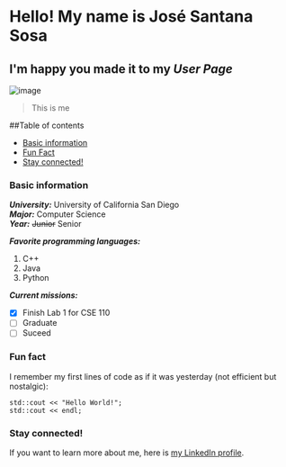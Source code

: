 # Hello! My name is **José Santana Sosa**
## I'm happy you made it to my *User Page*

![image](https://media-exp1.licdn.com/dms/image/C5603AQGhBNM_dU4R8w/profile-displayphoto-shrink_400_400/0/1602271803346?e=1638403200&v=beta&t=AGVEIm7WYKbDUnfH1ruYza9wX3YyLDaT1xtCyACQrb8)
> This is me

##Table of contents
- [Basic information](https://jvsantanasosa.github.io/CSE110/#basic-information)
- [Fun Fact](https://jvsantanasosa.github.io/CSE110/#fun-fact)
- [Stay connected!](https://jvsantanasosa.github.io/CSE110/#stay-connected)

### Basic information
***University:*** University of California San Diego\
***Major:*** Computer Science\
***Year:*** ~~Junior~~ Senior

***Favorite programming languages:*** 
1. C++
2. Java
3. Python

***Current missions:***
- [x] Finish Lab 1 for CSE 110
- [ ] Graduate
- [ ] Suceed

### Fun fact
I remember my first lines of code as if it was yesterday (not efficient but nostalgic):
```
std::cout << "Hello World!";
std::cout << endl;
```

### Stay connected!
If you want to learn more about me, here is [my LinkedIn profile](https://www.linkedin.com/in/josevictorsantana/).


